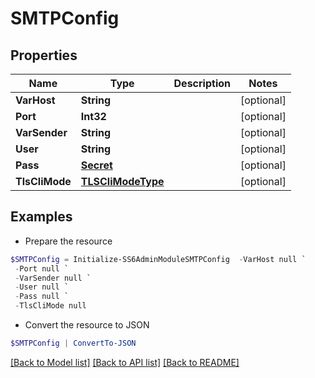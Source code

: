 # SMTPConfig
## Properties

Name | Type | Description | Notes
------------ | ------------- | ------------- | -------------
**VarHost** | **String** |  | [optional] 
**Port** | **Int32** |  | [optional] 
**VarSender** | **String** |  | [optional] 
**User** | **String** |  | [optional] 
**Pass** | [**Secret**](Secret.md) |  | [optional] 
**TlsCliMode** | [**TLSCliModeType**](TLSCliModeType.md) |  | [optional] 

## Examples

- Prepare the resource
```powershell
$SMTPConfig = Initialize-SS6AdminModuleSMTPConfig  -VarHost null `
 -Port null `
 -VarSender null `
 -User null `
 -Pass null `
 -TlsCliMode null
```

- Convert the resource to JSON
```powershell
$SMTPConfig | ConvertTo-JSON
```

[[Back to Model list]](../README.md#documentation-for-models) [[Back to API list]](../README.md#documentation-for-api-endpoints) [[Back to README]](../README.md)

